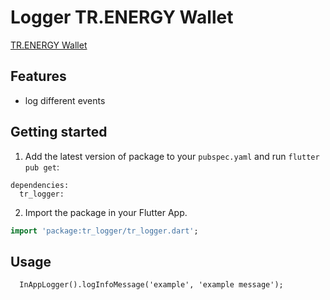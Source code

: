 # Logger TR.ENERGY Wallet

[TR.ENERGY Wallet](https://tr.energy/)

## Features

- log different events

## Getting started

1. Add the latest version of package to your `pubspec.yaml` and run `flutter pub get`:

```
dependencies:
  tr_logger:
```

2. Import the package in your Flutter App.

```dart
import 'package:tr_logger/tr_logger.dart';
```

## Usage

```
  InAppLogger().logInfoMessage('example', 'example message');
```